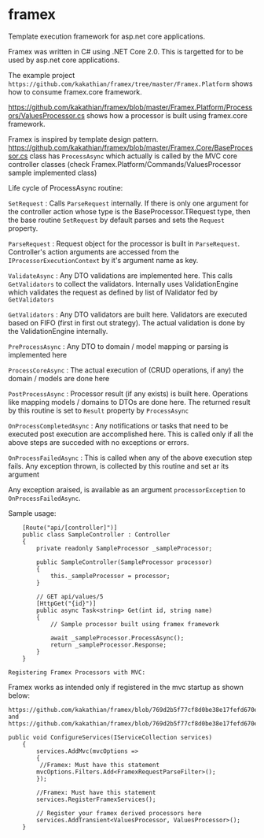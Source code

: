 # framex
Template execution framework for asp.net core applications.

Framex was written in C# using .NET Core 2.0. This is targetted for to be used by asp.net core applications.

The example project `https://github.com/kakathian/framex/tree/master/Framex.Platform` shows how to consume framex.core framework.

https://github.com/kakathian/framex/blob/master/Framex.Platform/Processors/ValuesProcessor.cs shows how a processor is built using framex.core framework.

Framex is inspired by template design pattern.
https://github.com/kakathian/framex/blob/master/Framex.Core/BaseProcessor.cs class has `ProcessAsync` which actually
is called by the MVC core controller classes (check Framex.Platform/Commands/ValuesProcessor sample implemented class) 

Life cycle of ProcessAsync routine:

`SetRequest`	: 	Calls `ParseRequest` internally. If there is only one argument for the
					controller action whose type is the BaseProcessor.TRequest type, then the base routine `SetRequest` by default parses
					and sets the `Request` property.
				
`ParseRequest`	: 	Request object for the processor is built in `ParseRequest`. Controller's action arguments are accessed from the
					`IProcessorExecutionContext` by it's argument name as key.
				
`ValidateAsync`	:	Any DTO validations are implemented here. This calls `GetValidators` to collect the validators.
					Internally uses ValidationEngine which validates the request as defined by list of IValidator fed by `GetValidators`
					
`GetValidators`	:	Any DTO validators are built here. Validators are executed based on FIFO (first in first out strategy). The actual
					validation is done by the ValidationEngine internally.
					
`PreProcessAsync`	:	Any DTO to domain / model mapping or parsing is implemented here

`ProcessCoreAsync`	:	The actual execution of (CRUD operations, if any) the domain / models are done here

`PostProcessAsync`	:	Processor result (if any exists) is built here. Operations like mapping models / domains to DTOs are done here.
						The returned result by this routine is set to `Result` property by `ProcessAsync`
						
`OnProcessCompletedAsync`	:	Any notifications or tasks that need to be executed post execution are accomplished here.
								This is called only if all the above steps are succeded with no exceptions or errors.
								
`OnProcessFailedAsync`	:	This is called when any of the above execution step fails. Any exception thrown, is collected by this routine and set ar its argument 
							
Any exception araised, is available as an argument `processorException` to `OnProcessFailedAsync`.

Sample usage:

```
    [Route("api/[controller]")]
    public class SampleController : Controller
    {
        private readonly SampleProcessor _sampleProcessor;
		
        public SampleController(SampleProcessor processor)
        {
            this._sampleProcessor = processor;
        }
        
        // GET api/values/5
        [HttpGet("{id}")]
        public async Task<string> Get(int id, string name)
        {
            // Sample processor built using framex framework
			
            await _sampleProcessor.ProcessAsync();
            return _sampleProcessor.Response;
        }
    }
```

`Registering Framex Processors with MVC:`

Framex works as intended only if registered in the mvc startup as shown below:
```
https://github.com/kakathian/framex/blob/769d2b5f77cf8d0be38e17fefd670e0bb0ebcc2a/Framex.Platform/Startup.cs#L30
and 
https://github.com/kakathian/framex/blob/769d2b5f77cf8d0be38e17fefd670e0bb0ebcc2a/Framex.Platform/Startup.cs#L33

public void ConfigureServices(IServiceCollection services)
    {
	    services.AddMvc(mvcOptions =>
	    {
	     //Framex: Must have this statement
		mvcOptions.Filters.Add<FramexRequestParseFilter>();
	    });

	    //Framex: Must have this statement
	    services.RegisterFramexServices();
	    
	    // Register your framex derived processors here
	    services.AddTransient<ValuesProcessor, ValuesProcessor>();
    }
```
							

							
							


				
